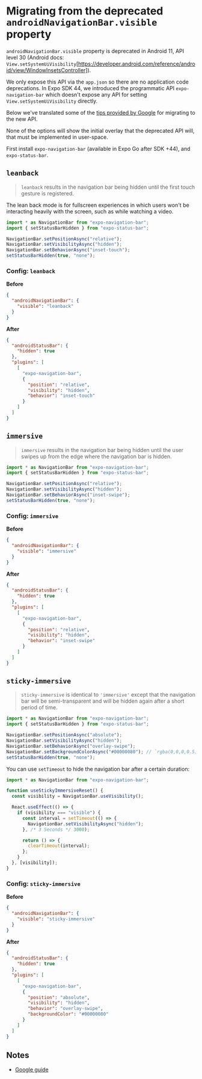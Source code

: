 # Migrating from the deprecated `androidNavigationBar.visible` property

`androidNavigationBar.visible` property is deprecated in Android 11, API level 30 (Android docs: `View.setSystemUiVisibility`[https://developer.android.com/reference/android/view/WindowInsetsController]).

We only expose this API via the `app.json` so there are no application code deprecations. In Expo SDK 44, we introduced the programmatic API `expo-navigation-bar` which doesn't expose any API for setting `View.setSystemUiVisibility` directly.

Below we've translated some of the [tips provided by Google](https://developer.android.com/training/system-ui/immersive) for migrating to the new API.

None of the options will show the initial overlay that the deprecated API will, that must be implemented in user-space.

First install `expo-navigation-bar` (available in Expo Go after SDK +44), and `expo-status-bar`.

## `leanback`

> `leanback` results in the navigation bar being hidden until the first touch gesture is registered.

The lean back mode is for fullscreen experiences in which users won't be interacting heavily with the screen, such as while watching a video.

<!-- TODO: How to get initial modal? -->
<!-- TODO: Return hidden on app state change -->

```ts
import * as NavigationBar from "expo-navigation-bar";
import { setStatusBarHidden } from "expo-status-bar";

NavigationBar.setPositionAsync("relative");
NavigationBar.setVisibilityAsync("hidden");
NavigationBar.setBehaviorAsync("inset-touch");
setStatusBarHidden(true, "none");
```

### Config: `leanback`

**Before**

```json
{
  "androidNavigationBar": {
    "visible": "leanback"
  }
}
```

**After**

```json
{
  "androidStatusBar": {
    "hidden": true
  },
  "plugins": [
    [
      "expo-navigation-bar",
      {
        "position": "relative",
        "visibility": "hidden",
        "behavior": "inset-touch"
      }
    ]
  ]
}
```

## `immersive`

> `immersive` results in the navigation bar being hidden until the user swipes up from the edge where the navigation bar is hidden.

<!-- TODO: How to get initial modal? -->
<!-- TODO: Return hidden on app state change -->

```ts
import * as NavigationBar from "expo-navigation-bar";
import { setStatusBarHidden } from "expo-status-bar";

NavigationBar.setPositionAsync("relative");
NavigationBar.setVisibilityAsync("hidden");
NavigationBar.setBehaviorAsync("inset-swipe");
setStatusBarHidden(true, "none");
```

### Config: `immersive`

**Before**

```json
{
  "androidNavigationBar": {
    "visible": "immersive"
  }
}
```

**After**

```json
{
  "androidStatusBar": {
    "hidden": true
  },
  "plugins": [
    [
      "expo-navigation-bar",
      {
        "position": "relative",
        "visibility": "hidden",
        "behavior": "inset-swipe"
      }
    ]
  ]
}
```

## `sticky-immersive`

> `sticky-immersive` is identical to `'immersive'` except that the navigation bar will be semi-transparent and will be hidden again after a short period of time.

```ts
import * as NavigationBar from "expo-navigation-bar";
import { setStatusBarHidden } from "expo-status-bar";

NavigationBar.setPositionAsync("absolute");
NavigationBar.setVisibilityAsync("hidden");
NavigationBar.setBehaviorAsync("overlay-swipe");
NavigationBar.setBackgroundColorAsync("#00000080"); // `rgba(0,0,0,0.5)`
setStatusBarHidden(true, "none");
```

You can use `setTimeout` to hide the navigation bar after a certain duration:

```ts
import * as NavigationBar from "expo-navigation-bar";

function useStickyImmersiveReset() {
  const visibility = NavigationBar.useVisibility();

  React.useEffect(() => {
    if (visibility === "visible") {
      const interval = setTimeout(() => {
        NavigationBar.setVisibilityAsync("hidden");
      }, /* 3 Seconds */ 3000);

      return () => {
        clearTimeout(interval);
      };
    }
  }, [visibility]);
}
```

<!-- TODO: How to get initial modal? -->
<!-- TODO: Return hidden on app state change -->

### Config: `sticky-immersive`

**Before**

```json
{
  "androidNavigationBar": {
    "visible": "sticky-immersive"
  }
}
```

**After**

```json
{
  "androidStatusBar": {
    "hidden": true
  },
  "plugins": [
    [
      "expo-navigation-bar",
      {
        "position": "absolute",
        "visibility": "hidden",
        "behavior": "overlay-swipe",
        "backgroundColor": "#00000080"
      }
    ]
  ]
}
```

## Notes

- [Google guide](https://developer.android.com/training/system-ui/immersive)

